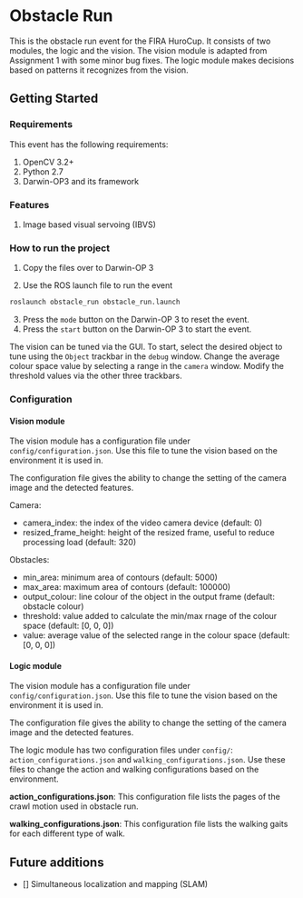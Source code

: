 # Obstacle Run

This is the obstacle run event for the FIRA HuroCup. It consists of two modules, the logic and the vision. The vision module is adapted from Assignment 1 with some minor bug fixes. The logic module makes decisions based on patterns it recognizes from the vision.


## Getting Started

### Requirements

This event has the following requirements:

1. OpenCV 3.2+
2. Python 2.7
3. Darwin-OP3 and its framework

### Features

1. Image based visual servoing (IBVS)

### How to run the project

1. Copy the files over to Darwin-OP 3

2. Use the ROS launch file to run the event
```bash
roslaunch obstacle_run obstacle_run.launch
```
3. Press the `mode` button on the Darwin-OP 3 to reset the event.
4. Press the `start` button on the Darwin-OP 3 to start the event.

The vision can be tuned via the GUI. To start, select the desired object to tune using the `Object` trackbar in the `debug` window. Change the average colour space value by selecting a range in the `camera` window. Modify the threshold values via the other three trackbars.

### Configuration

#### Vision module

The vision module has a configuration file under `config/configuration.json`. Use this file to tune the vision based on the environment it is used in.

The configuration file gives the ability to change the setting of the
camera image and the detected features.

Camera:

- camera_index: the index of the video camera device (default: 0)
- resized_frame_height: height of the resized frame, useful
    to reduce processing load (default: 320)

Obstacles:

- min_area: minimum area of contours (default: 5000)
- max_area: maximum area of contours (default: 100000)
- output_colour: line colour of the object in the output frame (default: obstacle colour)
- threshold: value added to calculate the min/max rnage of the colour space (default: [0, 0, 0])
- value: average value of the selected range in the colour space (default: [0, 0, 0])

#### Logic module

The vision module has a configuration file under `config/configuration.json`. Use this file to tune the vision based on the environment it is used in.

The configuration file gives the ability to change the setting of the
camera image and the detected features.


The logic module has two configuration files under `config/`: `action_configurations.json` and `walking_configurations.json`. Use these files to change the action and walking configurations based on the environment.

**action_configurations.json**: This configuration file lists the pages of the crawl motion used in obstacle run.

**walking_configurations.json**: This configuration file lists the walking gaits for each different type of walk.


## Future additions
- [] Simultaneous localization and mapping (SLAM)  
